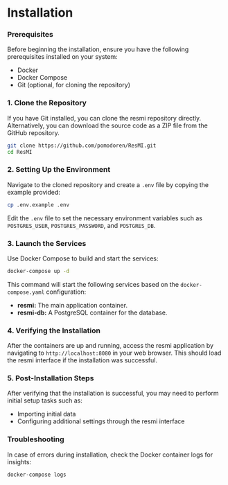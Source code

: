 # Installation


### Prerequisites

Before beginning the installation, ensure you have the following prerequisites installed on your system:

- Docker
- Docker Compose
- Git (optional, for cloning the repository)

### 1. Clone the Repository

If you have Git installed, you can clone the resmi repository directly. Alternatively, you can download the source code as a ZIP file from the GitHub repository.

```bash
git clone https://github.com/pomodoren/ResMI.git
cd ResMI
```

### 2. Setting Up the Environment

Navigate to the cloned repository and create a `.env` file by copying the example provided:

```bash
cp .env.example .env
```

Edit the `.env` file to set the necessary environment variables such as `POSTGRES_USER`, `POSTGRES_PASSWORD`, and `POSTGRES_DB`.

### 3. Launch the Services

Use Docker Compose to build and start the services:

```bash
docker-compose up -d
```

This command will start the following services based on the `docker-compose.yaml` configuration:

- **resmi:** The main application container.
- **resmi-db:** A PostgreSQL container for the database.

### 4. Verifying the Installation

After the containers are up and running, access the resmi application by navigating to `http://localhost:8080` in your web browser. This should load the resmi interface if the installation was successful.

### 5. Post-Installation Steps

After verifying that the installation is successful, you may need to perform initial setup tasks such as:

- Importing initial data
- Configuring additional settings through the resmi interface

### Troubleshooting

In case of errors during installation, check the Docker container logs for insights:

```bash
docker-compose logs
```
